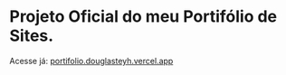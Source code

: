 # Projeto Oficial do meu Portifólio de Sites.
Acesse já: [portifolio.douglasteyh.vercel.app](https://portifoliodouglasteyh.vercel.app/)